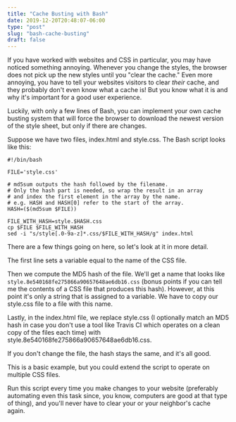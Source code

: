 ```yaml
---
title: "Cache Busting with Bash"
date: 2019-12-20T20:48:07-06:00
type: "post"
slug: "bash-cache-busting"
draft: false
---
```


If you have worked with websites and CSS in particular, you may have noticed
something annoying. Whenever you change the styles, the browser does not pick
up the new styles until you "clear the cache." Even more annoying, you have to
tell your websites visitors to clear *their* cache, and they probably don't
even know what a cache is! But you know what it is and why it's important
for a good user experience.

Luckily, with only a few lines of Bash, you can implement your own cache
busting system that will force the browser to download the newest version of
the style sheet, but only if there are changes.

Suppose we have two files, index.html and style.css. The Bash script looks like
this:

```
#!/bin/bash

FILE='style.css'

# md5sum outputs the hash followed by the filename.
# Only the hash part is needed, so wrap the result in an array
# and index the first element in the array by the name.
# e.g. HASH and HASH[0] refer to the start of the array.
HASH=($(md5sum $FILE))

FILE_WITH_HASH=style.$HASH.css
cp $FILE $FILE_WITH_HASH
sed -i "s/style[.0-9a-z]*.css/$FILE_WITH_HASH/g" index.html
```

There are a few things going on here, so let's look at it in more detail.

The first line sets a variable equal to the name of the CSS file.

Then we compute the MD5 hash of the file. We'll get a name that looks like
`style.8e540168fe275866a90657648ae6db16.css` (bonus points if you can tell me
the contents of a CSS file that produces this hash). However, at this point
it's only a string that is assigned to a variable. We have to copy our style.css
file to a file with this name.

Lastly, in the index.html file, we replace style.css (I optionally match an MD5
hash in case you don't use a tool like Travis CI which operates on a clean copy
of the files each time) with style.8e540168fe275866a90657648ae6db16.css.

If you don't change the file, the hash stays the same, and it's all good.

This is a basic example, but you could extend the script
to operate on multiple CSS files.

Run this script every time you make changes to your website (preferably
automating even this task since, you know, computers are good at that type of
thing), and you'll never have to clear your or your neighbor's cache again.
